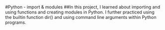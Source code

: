 #Python - import & modules
##In this project, I learned about importing and using functions and creating modules in Python. I further practiced using the builtin function dir() and using command line arguments within Python programs.
